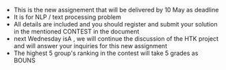 
- This is the new assignement that will be delivered by 10 May as deadline
- It is for NLP / text processing problem
- All details are included and you should register and submit your solution in the mentioned CONTEST in the document
- next Wednesday isA , we will continue the discussion of the HTK project and will answer your inquiries for this new assignment
- The highest 5 group's ranking in the contest will take 5 grades as BOUNS
